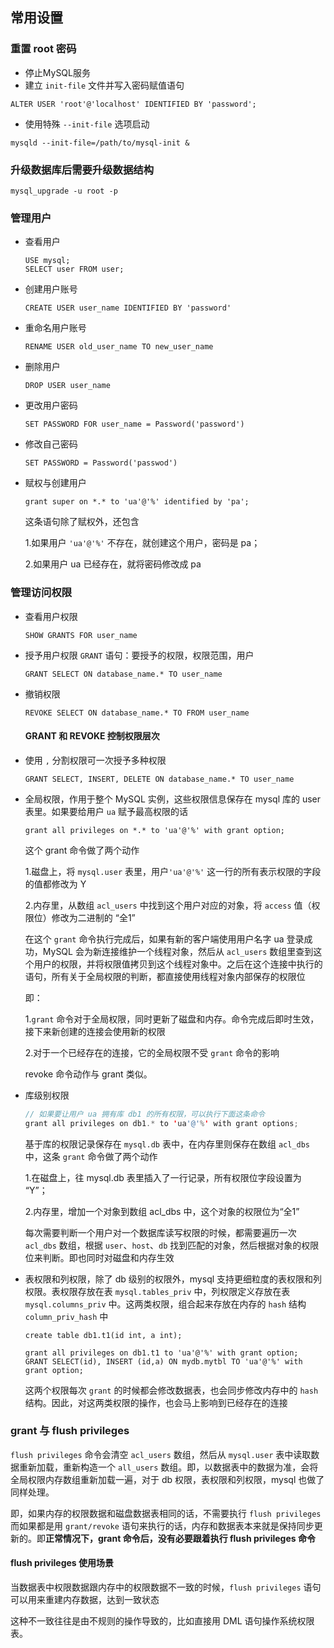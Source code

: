 ## 常用设置

### 重置 root 密码
* 停止MySQL服务
* 建立 `init-file` 文件并写入密码赋值语句
```mysql
ALTER USER 'root'@'localhost' IDENTIFIED BY 'password';
```
* 使用特殊 `--init-file` 选项启动
```mysql
mysqld --init-file=/path/to/mysql-init & 
```

### 升级数据库后需要升级数据结构
`mysql_upgrade -u root -p`

### 管理用户

* 查看用户

  ```mysql
  USE mysql;
  SELECT user FROM user;
  ```

* 创建用户账号

  ```mysql
  CREATE USER user_name IDENTIFIED BY 'password'
  ```

* 重命名用户账号

  ```mysql
  RENAME USER old_user_name TO new_user_name
  ```

* 删除用户

  ```mysql
  DROP USER user_name
  ```

* 更改用户密码

  ```mysql
  SET PASSWORD FOR user_name = Password('password')
  ```

* 修改自己密码

  ```mysql
  SET PASSWORD = Password('passwod')
  ```

* 赋权与创建用户

  ```mysql
  grant super on *.* to 'ua'@'%' identified by 'pa';
  ```

  这条语句除了赋权外，还包含

  1.如果用户 `'ua'@'%'` 不存在，就创建这个用户，密码是 pa；

  2.如果用户 ua 已经存在，就将密码修改成 pa

### 管理访问权限

* 查看用户权限

  ```mysql
  SHOW GRANTS FOR user_name
  ```

* 授予用户权限 `GRANT` 语句：要授予的权限，权限范围，用户

  ```mysql
  GRANT SELECT ON database_name.* TO user_name
  ```

* 撤销权限

  ```mysql
  REVOKE SELECT ON database_name.* TO FROM user_name
  ```

  #### GRANT 和 REVOKE 控制权限层次

* 使用 `,` 分割权限可一次授予多种权限 

  ```mysql
  GRANT SELECT, INSERT, DELETE ON database_name.* TO user_name
  ```

* 全局权限，作用于整个 MySQL 实例，这些权限信息保存在 mysql 库的 user 表里。如果要给用户 `ua` 赋予最高权限的话

  ```mysql
  grant all privileges on *.* to 'ua'@'%' with grant option;
  ```

  这个 grant 命令做了两个动作

  1.磁盘上，将 `mysql.user` 表里，用户`'ua'@'%'` 这一行的所有表示权限的字段的值都修改为 Y

  2.内存里，从数组 `acl_users` 中找到这个用户对应的对象，将 `access` 值（权限位）修改为二进制的 “全1”

  在这个 `grant` 命令执行完成后，如果有新的客户端使用用户名字 ua 登录成功，MySQL 会为新连接维护一个线程对象，然后从 `acl_users` 数组里查到这个用户的权限，并将权限值拷贝到这个线程对象中。之后在这个连接中执行的语句，所有关于全局权限的判断，都直接使用线程对象内部保存的权限位

  即：

  1.`grant` 命令对于全局权限，同时更新了磁盘和内存。命令完成后即时生效，接下来新创建的连接会使用新的权限

  2.对于一个已经存在的连接，它的全局权限不受 `grant` 命令的影响

  revoke 命令动作与 grant 类似。

* 库级别权限

  ```java
  // 如果要让用户 ua 拥有库 db1 的所有权限，可以执行下面这条命令
  grant all privileges on db1.* to 'ua'@'%' with grant options;
  ```

  基于库的权限记录保存在 `mysql.db` 表中，在内存里则保存在数组 `acl_dbs` 中，这条 `grant` 命令做了两个动作

  1.在磁盘上，往 mysql.db 表里插入了一行记录，所有权限位字段设置为 “Y”；

  2.内存里，增加一个对象到数组 acl_dbs 中，这个对象的权限位为“全1”

  每次需要判断一个用户对一个数据库读写权限的时候，都需要遍历一次 `acl_dbs` 数组，根据 `user`、`host`、`db` 找到匹配的对象，然后根据对象的权限位来判断。即也同时对磁盘和内存生效

* 表权限和列权限，除了 db 级别的权限外，mysql 支持更细粒度的表权限和列权限。表权限存放在表 `mysql.tables_priv` 中，列权限定义存放在表 `mysql.columns_priv` 中。这两类权限，组合起来存放在内存的 `hash` 结构 `column_priv_hash` 中

  ```mysql
  create table db1.t1(id int, a int);
  
  grant all privileges on db1.t1 to 'ua'@'%' with grant option;
  GRANT SELECT(id), INSERT (id,a) ON mydb.mytbl TO 'ua'@'%' with grant option;
  ```

  这两个权限每次 `grant` 的时候都会修改数据表，也会同步修改内存中的 `hash` 结构。因此，对这两类权限的操作，也会马上影响到已经存在的连接

### grant 与 flush privileges

`flush privileges` 命令会清空 `acl_users` 数组，然后从 `mysql.user` 表中读取数据重新加载，重新构造一个 `all_users` 数组。即，以数据表中的数据为准，会将全局权限内存数组重新加载一遍，对于 db 权限，表权限和列权限，mysql 也做了同样处理。

即，如果内存的权限数据和磁盘数据表相同的话，不需要执行 `flush privileges` 而如果都是用 `grant/revoke` 语句来执行的话，内存和数据表本来就是保持同步更新的。即**正常情况下，grant 命令后，没有必要跟着执行 flush privileges 命令**

#### flush privileges 使用场景

当数据表中权限数据跟内存中的权限数据不一致的时候，`flush privileges` 语句可以用来重建内存数据，达到一致状态

这种不一致往往是由不规则的操作导致的，比如直接用 DML 语句操作系统权限表。